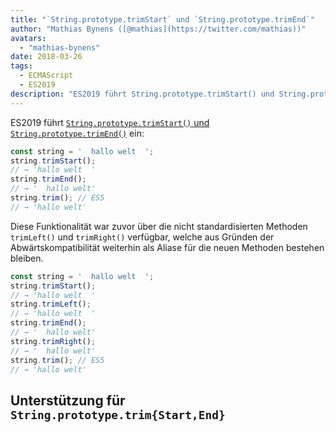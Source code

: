 ```yaml
---
title: "`String.prototype.trimStart` und `String.prototype.trimEnd`"
author: "Mathias Bynens ([@mathias](https://twitter.com/mathias))"
avatars: 
  - "mathias-bynens"
date: 2018-03-26
tags: 
  - ECMAScript
  - ES2019
description: "ES2019 führt String.prototype.trimStart() und String.prototype.trimEnd() ein."
---
```

ES2019 führt [`String.prototype.trimStart()` und `String.prototype.trimEnd()`](https://github.com/tc39/proposal-string-left-right-trim) ein:

```js
const string = '  hallo welt  ';
string.trimStart();
// → 'hallo welt  '
string.trimEnd();
// → '  hallo welt'
string.trim(); // ES5
// → 'hallo welt'
```

Diese Funktionalität war zuvor über die nicht standardisierten Methoden `trimLeft()` und `trimRight()` verfügbar, welche aus Gründen der Abwärtskompatibilität weiterhin als Aliase für die neuen Methoden bestehen bleiben.

```js
const string = '  hallo welt  ';
string.trimStart();
// → 'hallo welt  '
string.trimLeft();
// → 'hallo welt  '
string.trimEnd();
// → '  hallo welt'
string.trimRight();
// → '  hallo welt'
string.trim(); // ES5
// → 'hallo welt'
```

<!--truncate-->
## Unterstützung für `String.prototype.trim{Start,End}`

<feature-support chrome="66 /blog/v8-release-66#string-trimming"
                 firefox="61"
                 safari="12"
                 nodejs="8"
                 babel="ja https://github.com/zloirock/core-js#ecmascript-string-and-regexp"></feature-support>
